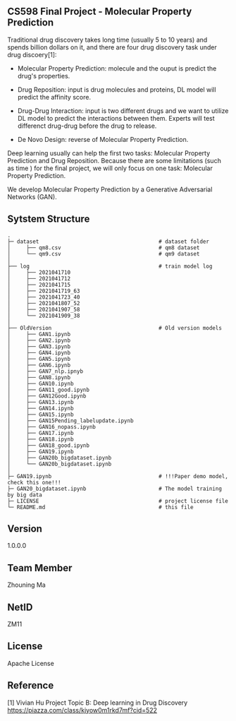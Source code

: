 ﻿CS598 Final Project - Molecular Property Prediction
-
Traditional drug discovery takes long time (usually 5 to 10 years) and spends billion dollars on it, and there are four drug discovery task under drug discoery[1]:
* Molecular Property Prediction:
  molecule and the ouput is predict the drug's properties.

* Drug Reposition:
  input is drug molecules and proteins, DL model will predict the affinity score.

* Drug-Drug Interaction:
  input is two different drugs and we want to utilize DL model to predict the interactions between them. Experts will test differenct drug-drug before the drug to release.

* De Novo Design:
  reverse of Molecular Property Prediction.

Deep learning usually can help the first two tasks: Molecular Property Prediction and Drug Reposition. Because there are some limitations (such as time ) for the final project, we will only focus on one task: Molecular Property Prediction.

We develop Molecular Property Prediction by a Generative Adversarial Networks (GAN).

Sytstem Structure
-
    .
    ├─ dataset                                      # dataset folder
    │     ├── qm8.csv                               # qm8 dataset
    │     └── qm9.csv                               # qm9 dataset
    │
    ├── log                                         # train model log
    │     ├── 2021041710                            
    │     ├── 2021041712                       
    │     ├── 2021041715                                  
    │     ├── 2021041719_63                             
    │     ├── 2021041723_40                         
    │     ├── 2021041807_52                         
    │     ├── 2021041907_58                   
    │     └── 2021041909_38                        
    │
    ├── OldVersion                                  # Old version models
    │     ├── GAN1.ipynb
    │     ├── GAN2.ipynb
    │     ├── GAN3.ipynb
    │     ├── GAN4.ipynb
    │     ├── GAN5.ipynb
    │     ├── GAN6.ipynb
    │     ├── GAN7_nlp.ipnyb
    │     ├── GAN8.ipynb
    │     ├── GAN10.ipynb
    │     ├── GAN11_good.ipynb
    │     ├── GAN12Good.ipynb
    │     ├── GAN13.ipynb
    │     ├── GAN14.ipynb
    │     ├── GAN15.ipynb
    │     ├── GAN15Pending_labelupdate.ipynb
    │     ├── GAN16_nopass.ipynb
    │     ├── GAN17.ipynb
    │     ├── GAN18.ipynb
    │     ├── GAN18_good.ipynb
    │     ├── GAN19.ipynb
    │     ├── GAN20b_bigdataset.ipynb
    │     └── GAN20b_bigdataset.ipynb                         
    │
    ├─ GAN19.ipynb                                  # !!!Paper demo model, check this one!!!
    ├─ GAN20_bigdataset.ipynb                       # The model training by big data
    ├─ LICENSE                                      # project license file
    └─ README.md                                    # this file

Version
-
1.0.0.0

Team Member
-
Zhouning Ma

NetID
-
ZM11

License
-
Apache License

Reference
-
[1] Vivian Hu  Project Topic B: Deep learning in Drug Discovery  https://piazza.com/class/kjyow0m1rkd7mf?cid=522
